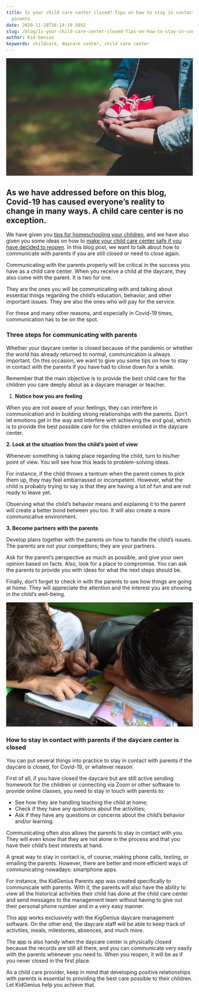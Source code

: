 ```yaml
---
title: Is your child care center closed? Tips on how to stay in contact with the
  parents
date: 2020-11-28T16:14:19.505Z
slug: /blog/Is-your-child-care-center-closed-Tips-on-how-to-stay-in-contact-with-the-parents
author: Kid Genius
keywords: childcare, daycare center, child care center
---
```

![childcare center](child-care-center.jpg "childcare center")

## As we have addressed before on this blog, Covid-19 has caused everyone’s reality to change in many ways. A child care center is no exception.

We have given you [tips for homeschooling your children](https://trykidgenius.com/blog/Parents-guide-for-homeschooling-their-children-while-daycares-are-closed-during-Covid-19), and we have also given you some ideas on how to [make your child care center safe if you have decided to reopen](https://trykidgenius.com/blog/guide-for-reopening-your-child-care-center-during-Covid-19-Safety-measures-to-take). In this blog post, we want to talk about how to communicate with parents if you are still closed or need to close again.

Communicating with the parents properly will be critical in the success you have as a child care center. When you receive a child at the daycare, they also come with the parent. It is two for one.

They are the ones you will be communicating with and talking about essential things regarding the child’s education, behavior, and other important issues. They are also the ones who will pay for the service.

For these and many other reasons, and especially in Covid-19 times, communication has to be on the spot.

### Three steps for communicating with parents

Whether your daycare center is closed because of the pandemic or whether the world has already returned to normal, communication is always important. On this occasion, we want to give you some tips on how to stay in contact with the parents if you have had to close down for a while.

Remember that the main objective is to provide the best child care for the children you care deeply about as a daycare manager or teacher.

1. **Notice how you are feeling**

When you are not aware of your feelings, they can interfere in communication and in building strong relationships with the parents. Don’t let emotions get in the way and interfere with achieving the end goal, which is to provide the best possible care for the children enrolled in the daycare center.

**2. Look at the situation from the child’s point of view**

Whenever something is taking place regarding the child, turn to his/her point of view. You will see how this leads to problem-solving ideas.

For instance, if the child throws a tantrum when the parent comes to pick them up, they may feel embarrassed or incompetent. However, what the child is probably trying to say is that they are having a lot of fun and are not ready to leave yet.

Observing what the child’s behavior means and explaining it to the parent will create a better bond between you too. It will also create a more communicative environment.

**3. Become partners with the parents**

Develop plans together with the parents on how to handle the child’s issues. The parents are not your competitors; they are your partners.

Ask for the parent’s perspective as much as possible, and give your own opinion based on facts. Also, look for a place to compromise. You can ask the parents to provide you with ideas for what the next steps should be.

Finally, don’t forget to check in with the parents to see how things are going at home. They will appreciate the attention and the interest you are showing in the child’s well-being.

![daycare center](daycare-center.jpg "daycare center")

### How to stay in contact with parents if the daycare center is closed

You can put several things into practice to stay in contact with parents if the daycare is closed, for Covid-19, or whatever reason.

First of all, if you have closed the daycare but are still active sending homework for the children or connecting via Zoom or other software to provide online classes, you need to stay in touch with parents to:

* See how they are handling teaching the child at home;
* Check if they have any questions about the activities;
* Ask if they have any questions or concerns about the child’s behavior and/or learning.

Communicating often also allows the parents to stay in contact with you. They will even know that they are not alone in the process and that you have their child’s best interests at hand.

A great way to stay in contact is, of course, making phone calls, texting, or emailing the parents. However, there are better and more efficient ways of communicating nowadays: smartphone apps.

For instance, the KidGenius Parents app was created specifically to communicate with parents. With it, the parents will also have the ability to view all the historical activities their child has done at the child care center and send messages to the management team without having to give out their personal phone number and in a very easy manner.

This app works exclusively with the KigGenius daycare management software. On the other end, the daycare staff will be able to keep track of activities, meals, milestones, absences, and much more.

The app is also handy when the daycare center is physically closed because the records are still all there, and you can communicate very easily with the parents whenever you need to. When you reopen, it will be as if you never closed in the first place.

As a child care provider, keep in mind that developing positive relationships with parents is essential to providing the best care possible to their children. Let KidGenius help you achieve that.